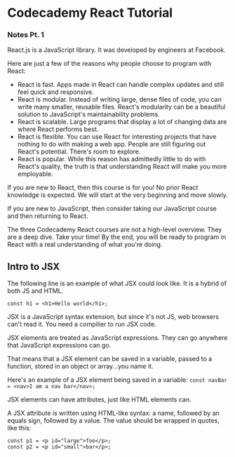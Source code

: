 # Codecademy React Tutorial
### Notes Pt. 1

React.js is a JavaScript library. It was developed by engineers at Facebook.

Here are just a few of the reasons why people choose to program with React:

- React is fast. Apps made in React can handle complex updates and still feel quick and responsive.
- React is modular. Instead of writing large, dense files of code, you can write many smaller, reusable files. React's modularity can be a beautiful solution to JavaScript's maintainability problems.
- React is scalable. Large programs that display a lot of changing data are where React performs best.
- React is flexible. You can use React for interesting projects that have nothing to do with making a web app. People are still figuring out React's potential. There's room to explore.
- React is popular. While this reason has admittedly little to do with React's quality, the truth is that understanding React will make you more employable.

If you are new to React, then this course is for you! No prior React knowledge is expected. We will start at the very beginning and move slowly.

If you are new to JavaScript, then consider taking our JavaScript course and then returning to React.

The three Codecademy React courses are not a high-level overview. They are a deep dive. Take your time! By the end, you will be ready to program in React with a real understanding of what you're doing.

## Intro to JSX
The following line is an example of what JSX could look like. It is a hybrid of both JS and HTML.

`const h1 = <h1>Hello world</h1>;`

JSX is a JavaScript syntax extension, but since it's not JS, web browsers can't read it. You need a compilier to run JSX code.

JSX elements are treated as JavaScript expressions. They can go anywhere that JavaScript expressions can go.

That means that a JSX element can be saved in a variable, passed to a function, stored in an object or array...you name it.

Here's an example of a JSX element being saved in a variable:
`const navBar = <nav>I am a nav bar</nav>;`

JSX elements can have attributes, just like HTML elements can.

A JSX attribute is written using HTML-like syntax: a name, followed by an equals sign, followed by a value. The value should be wrapped in quotes, like this:

```JSX
const p1 = <p id="large">foo</p>;
const p2 = <p id="small">bar</p>;
```
